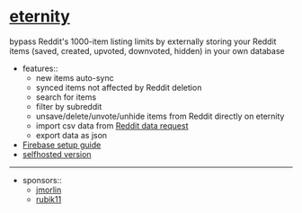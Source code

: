 # [eternity](https://eternity.portals.sh)

bypass Reddit's 1000-item listing limits by externally storing your Reddit items (saved, created, upvoted, downvoted, hidden) in your own database

- features::
	- new items auto-sync
	- synced items not affected by Reddit deletion
	- search for items
	- filter by subreddit
	- unsave/delete/unvote/unhide items from Reddit directly on eternity
	- import csv data from [Reddit data request](https://www.reddit.com/settings/data-request)
	- export data as json
- [Firebase setup guide](https://www.youtube.com/watch?v=KPxppovc56A)
- [selfhosted version](https://github.com/jc9108/expanse)

<hr/>

- sponsors::
	- [jmorlin](https://github.com/jmorlin)
	- [rubik11](https://github.com/rubik11)
